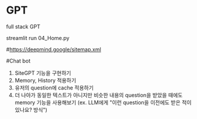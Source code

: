 # GPT
full stack GPT


streamlit run 04_Home.py


#https://deepmind.google/sitemap.xml


#Chat bot
1. SiteGPT 기능을 구현하기
2. Memory, History 적용하기
3. 유저의 question에 cache 적용하기
4. 더 나아가 동일한 텍스트가 아니지만 비슷한 내용의 question을 받았을 때에도 memory 기능을 사용해보기
(ex. LLM에게 "이런 question을 이전에도 받은 적이 있나요? 방식")